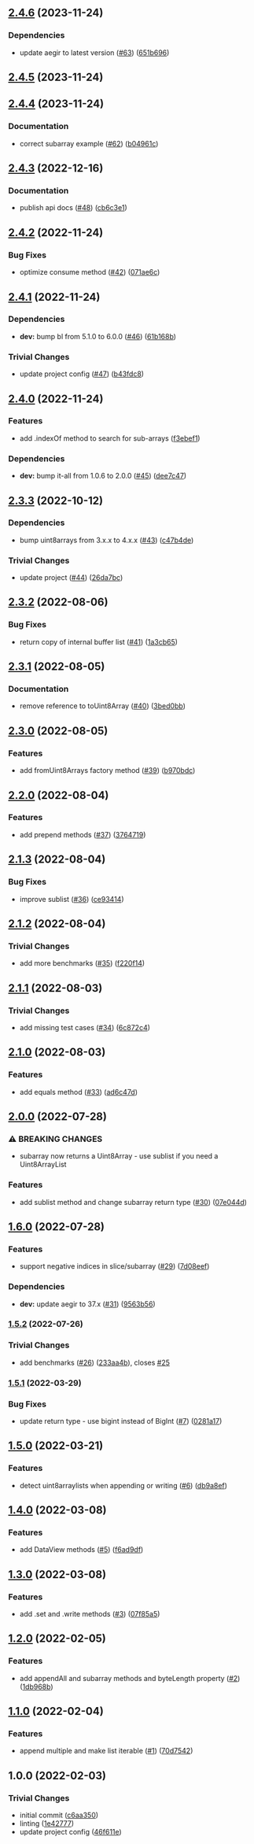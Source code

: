 ## [2.4.6](https://github.com/achingbrain/uint8arraylist/compare/v2.4.5...v2.4.6) (2023-11-24)


### Dependencies

* update aegir to latest version ([#63](https://github.com/achingbrain/uint8arraylist/issues/63)) ([651b696](https://github.com/achingbrain/uint8arraylist/commit/651b6963a926044787fdc2382cdbe5d20bb3e46d))

## [2.4.5](https://github.com/achingbrain/uint8arraylist/compare/v2.4.4...v2.4.5) (2023-11-24)

## [2.4.4](https://github.com/achingbrain/uint8arraylist/compare/v2.4.3...v2.4.4) (2023-11-24)


### Documentation

* correct subarray example ([#62](https://github.com/achingbrain/uint8arraylist/issues/62)) ([b04961c](https://github.com/achingbrain/uint8arraylist/commit/b04961cbeb84c35567de8c4165a9138ee6796c1f))

## [2.4.3](https://github.com/achingbrain/uint8arraylist/compare/v2.4.2...v2.4.3) (2022-12-16)


### Documentation

* publish api docs ([#48](https://github.com/achingbrain/uint8arraylist/issues/48)) ([cb6c3e1](https://github.com/achingbrain/uint8arraylist/commit/cb6c3e16e583cf036fad43755595808f0e5f37c1))

## [2.4.2](https://github.com/achingbrain/uint8arraylist/compare/v2.4.1...v2.4.2) (2022-11-24)


### Bug Fixes

* optimize consume method ([#42](https://github.com/achingbrain/uint8arraylist/issues/42)) ([071ae6c](https://github.com/achingbrain/uint8arraylist/commit/071ae6cc0679915ca3b58eb097da180370e66a0e))

## [2.4.1](https://github.com/achingbrain/uint8arraylist/compare/v2.4.0...v2.4.1) (2022-11-24)


### Dependencies

* **dev:** bump bl from 5.1.0 to 6.0.0 ([#46](https://github.com/achingbrain/uint8arraylist/issues/46)) ([61b168b](https://github.com/achingbrain/uint8arraylist/commit/61b168be4dfdae1858d59850cc38ce0e14e1b30e))


### Trivial Changes

* update project config ([#47](https://github.com/achingbrain/uint8arraylist/issues/47)) ([b43fdc8](https://github.com/achingbrain/uint8arraylist/commit/b43fdc892f7ab38d3582d8af2927afa1694fb08a))

## [2.4.0](https://github.com/achingbrain/uint8arraylist/compare/v2.3.3...v2.4.0) (2022-11-24)


### Features

* add .indexOf method to search for sub-arrays ([f3ebef1](https://github.com/achingbrain/uint8arraylist/commit/f3ebef195ae45667e0a7e03cda5d96cdc767e5f9))


### Dependencies

* **dev:** bump it-all from 1.0.6 to 2.0.0 ([#45](https://github.com/achingbrain/uint8arraylist/issues/45)) ([dee7c47](https://github.com/achingbrain/uint8arraylist/commit/dee7c4785013b1c180c4b9e8ff703f0d00d811cd))

## [2.3.3](https://github.com/achingbrain/uint8arraylist/compare/v2.3.2...v2.3.3) (2022-10-12)


### Dependencies

* bump uint8arrays from 3.x.x to 4.x.x ([#43](https://github.com/achingbrain/uint8arraylist/issues/43)) ([c47b4de](https://github.com/achingbrain/uint8arraylist/commit/c47b4de92fd709cd7367c739ac2671ba8fa31fa3))


### Trivial Changes

* update project ([#44](https://github.com/achingbrain/uint8arraylist/issues/44)) ([26da7bc](https://github.com/achingbrain/uint8arraylist/commit/26da7bc3d1d31df351b2e50a55c35c19e2966e12))

## [2.3.2](https://github.com/achingbrain/uint8arraylist/compare/v2.3.1...v2.3.2) (2022-08-06)


### Bug Fixes

* return copy of internal buffer list ([#41](https://github.com/achingbrain/uint8arraylist/issues/41)) ([1a3cb65](https://github.com/achingbrain/uint8arraylist/commit/1a3cb658cbd226765bbc6f243504bce2626411c5))

## [2.3.1](https://github.com/achingbrain/uint8arraylist/compare/v2.3.0...v2.3.1) (2022-08-05)


### Documentation

* remove reference to toUint8Array ([#40](https://github.com/achingbrain/uint8arraylist/issues/40)) ([3bed0bb](https://github.com/achingbrain/uint8arraylist/commit/3bed0bbfa114375f1bb91808df926a70a080051b))

## [2.3.0](https://github.com/achingbrain/uint8arraylist/compare/v2.2.0...v2.3.0) (2022-08-05)


### Features

* add fromUint8Arrays factory method ([#39](https://github.com/achingbrain/uint8arraylist/issues/39)) ([b970bdc](https://github.com/achingbrain/uint8arraylist/commit/b970bdcedce62c165510ab0005b16a2e3a6edf61))

## [2.2.0](https://github.com/achingbrain/uint8arraylist/compare/v2.1.3...v2.2.0) (2022-08-04)


### Features

* add prepend methods ([#37](https://github.com/achingbrain/uint8arraylist/issues/37)) ([3764719](https://github.com/achingbrain/uint8arraylist/commit/3764719ea147d8a0588be1cc9fe1179be137ef5d))

## [2.1.3](https://github.com/achingbrain/uint8arraylist/compare/v2.1.2...v2.1.3) (2022-08-04)


### Bug Fixes

* improve sublist ([#36](https://github.com/achingbrain/uint8arraylist/issues/36)) ([ce93414](https://github.com/achingbrain/uint8arraylist/commit/ce93414e2acdc374b9200125a8144508c39b227e))

## [2.1.2](https://github.com/achingbrain/uint8arraylist/compare/v2.1.1...v2.1.2) (2022-08-04)


### Trivial Changes

* add more benchmarks ([#35](https://github.com/achingbrain/uint8arraylist/issues/35)) ([f220f14](https://github.com/achingbrain/uint8arraylist/commit/f220f1414a5ab7b0e1db705f40b5e4e7bb3ad9f7))

## [2.1.1](https://github.com/achingbrain/uint8arraylist/compare/v2.1.0...v2.1.1) (2022-08-03)


### Trivial Changes

* add missing test cases ([#34](https://github.com/achingbrain/uint8arraylist/issues/34)) ([6c872c4](https://github.com/achingbrain/uint8arraylist/commit/6c872c49b163845c12480002e08869ecb1b8ffb6))

## [2.1.0](https://github.com/achingbrain/uint8arraylist/compare/v2.0.0...v2.1.0) (2022-08-03)


### Features

* add equals method ([#33](https://github.com/achingbrain/uint8arraylist/issues/33)) ([ad6c47d](https://github.com/achingbrain/uint8arraylist/commit/ad6c47dbb301db6fefbc965363e3ddf28dabf52e))

## [2.0.0](https://github.com/achingbrain/uint8arraylist/compare/v1.6.0...v2.0.0) (2022-07-28)


### ⚠ BREAKING CHANGES

* subarray now returns a Uint8Array - use sublist if you need a Uint8ArrayList

### Features

* add sublist method and change subarray return type ([#30](https://github.com/achingbrain/uint8arraylist/issues/30)) ([07e044d](https://github.com/achingbrain/uint8arraylist/commit/07e044d75d8e1a162a7eaf9167b559a80753b97b))

## [1.6.0](https://github.com/achingbrain/uint8arraylist/compare/v1.5.2...v1.6.0) (2022-07-28)


### Features

* support negative indices in slice/subarray ([#29](https://github.com/achingbrain/uint8arraylist/issues/29)) ([7d08eef](https://github.com/achingbrain/uint8arraylist/commit/7d08eef3d5febf2463c92a5edf6904986da1be3e))


### Dependencies

* **dev:** update aegir to 37.x ([#31](https://github.com/achingbrain/uint8arraylist/issues/31)) ([9563b56](https://github.com/achingbrain/uint8arraylist/commit/9563b56256e1f8cf6baba31cea0693ea65257acb))

### [1.5.2](https://github.com/achingbrain/uint8arraylist/compare/v1.5.1...v1.5.2) (2022-07-26)


### Trivial Changes

* add benchmarks ([#26](https://github.com/achingbrain/uint8arraylist/issues/26)) ([233aa4b](https://github.com/achingbrain/uint8arraylist/commit/233aa4bd1d19032533d367eacccf87fa7d771c6f)), closes [#25](https://github.com/achingbrain/uint8arraylist/issues/25)

### [1.5.1](https://github.com/achingbrain/uint8arraylist/compare/v1.5.0...v1.5.1) (2022-03-29)


### Bug Fixes

* update return type - use bigint instead of BigInt ([#7](https://github.com/achingbrain/uint8arraylist/issues/7)) ([0281a17](https://github.com/achingbrain/uint8arraylist/commit/0281a17776a2fa7f7142c164a04c48c30b2edb30))

## [1.5.0](https://github.com/achingbrain/uint8arraylist/compare/v1.4.0...v1.5.0) (2022-03-21)


### Features

* detect uint8arraylists when appending or writing ([#6](https://github.com/achingbrain/uint8arraylist/issues/6)) ([db9a8ef](https://github.com/achingbrain/uint8arraylist/commit/db9a8ef031e9680c694652741d58b89feab7a5f9))

## [1.4.0](https://github.com/achingbrain/uint8arraylist/compare/v1.3.0...v1.4.0) (2022-03-08)


### Features

* add DataView methods ([#5](https://github.com/achingbrain/uint8arraylist/issues/5)) ([f6ad9df](https://github.com/achingbrain/uint8arraylist/commit/f6ad9dfc3be608566e45f8f3a3f8247b6f295ee9))

## [1.3.0](https://github.com/achingbrain/uint8arraylist/compare/v1.2.0...v1.3.0) (2022-03-08)


### Features

* add .set and .write methods ([#3](https://github.com/achingbrain/uint8arraylist/issues/3)) ([07f85a5](https://github.com/achingbrain/uint8arraylist/commit/07f85a505dbc253efeccaf75cdfe2e94d4a378c8))

## [1.2.0](https://github.com/achingbrain/uint8arraylist/compare/v1.1.0...v1.2.0) (2022-02-05)


### Features

* add appendAll and subarray methods and byteLength property ([#2](https://github.com/achingbrain/uint8arraylist/issues/2)) ([1db968b](https://github.com/achingbrain/uint8arraylist/commit/1db968b0b4d405724919b14929dc777a44e3b11d))

## [1.1.0](https://github.com/achingbrain/uint8arraylist/compare/v1.0.0...v1.1.0) (2022-02-04)


### Features

* append multiple and make list iterable ([#1](https://github.com/achingbrain/uint8arraylist/issues/1)) ([70d7542](https://github.com/achingbrain/uint8arraylist/commit/70d7542f86d3cc94a98e7e4f8c33130bc61502bf))

## 1.0.0 (2022-02-03)


### Trivial Changes

* initial commit ([c6aa350](https://github.com/achingbrain/uint8arraylist/commit/c6aa35035a0edf16d4db5f630ae83dac3cb2fcf7))
* linting ([1e42777](https://github.com/achingbrain/uint8arraylist/commit/1e42777a771560ab9a945089073c99ff885b2038))
* update project config ([46f611e](https://github.com/achingbrain/uint8arraylist/commit/46f611e5dbc6494156f261d0a11116faf5f0be7f))
